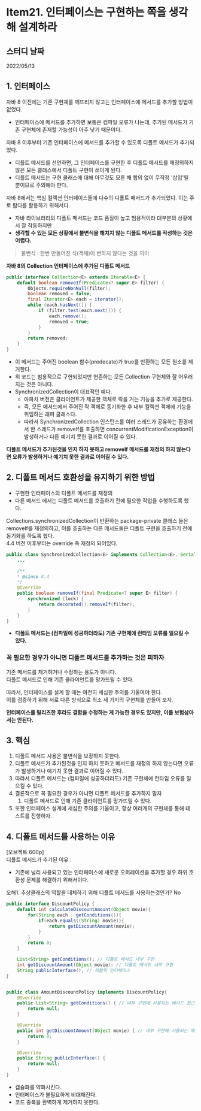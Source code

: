 # Item21. 인터페이스는 구현하는 쪽을 생각해 설계하라

## 스터디 날짜

2022/05/13

## 1. 인터페이스
자바 8 이전에는 기존 구현체를 깨뜨리지 않고는 인터페이스에 메서드를 추가할 방법이 없었다.
- 인터페이스에 메서드를 추가하면 보통은 컴파일 오류가 나는데, 추가된 메서드가 기존 구현체에 존재할 가능성이 아주 낮기 때문이다.

자바 8 이후부터 기존 인터페이스에 메서드를 추가할 수 있도록 디폴트 메서드가 추가되었다.
- 디폴트 메서드를 선언하면, 그 인터페이스를 구현한 후 디폴트 메서드를 재정의하지 않은 모든 클래스에서 디폴트 구현이 쓰이게 된다.
- 디폴트 메서드는 구현 클래스에 대해 아무것도 모른 채 합의 없이 무작정 '삽입'될 뿐이므로 주의해야 한다.

자바 8에서는 핵심 컬렉션 인터페이스들에 다수의 디폴트 메서드가 추가되었다. 이는 주로 람다를 활용하기 위해서다.
- 자바 라이브러리의 디폴트 메서드는 코드 품질이 높고 범용적이라 대부분의 상황에서 잘 작동하지만
- **생각할 수 있는 모든 상황에서 불변식을 해치지 않는 디폴트 메서드를 작성하는 것은 어렵다.**

> 불변식 : 한번 만들어진 식(객체)이 변하지 않다는 것을 의미

**자바 8의 Collection 인터페이스에 추가된 디폴트 메서드**
```java
public interface Collection<E> extends Iterable<E> {
    default boolean removeIf(Predicate<? super E> filter) {
        Objects.requireNonNull(filter);
        boolean removed = false;
        final Iterator<E> each = iterator();
        while (each.hasNext()) {
            if (filter.test(each.next())) {
                each.remove();
                removed = true;
            }
        }
        return removed;
    }
}
```
- 이 메서드는 주어진 boolean 함수(predecate)가 true를 반환하는 모든 원소를 제거한다.
- 위 코드는 범용적으로 구현되었지만 현존하는 모든 Collection 구현체와 잘 어우러지는 것은 아니다.
- SynchronizedCollection이 대표적인 예다.
  - 아파치 버전은 클라이언트가 제공한 객체로 락을 거는 기능을 추가로 제공한다.
  - 즉, 모든 메서드에서 주어진 락 객체로 동기화한 후 내부 컬렉션 객체에 기능을 위임하는 래퍼 클래스다.
  - 따라서 SynchronizedCollection 인스턴스를 여러 스레드가 공유하는 환경에서 한 스레드가 removeIf를 호출하면 concurrentModificationException이 발생하거나 다른 예기치 못한 결과로 이어질 수 있다.

**디폴트 메서드가 추가된것을 인지 하지 못하고 removeIf 메서드를 재정의 하지 않는다면 오류가 발생하거나 예기치 못한 결과로 이어질 수 있다.**

## 2. 디폴트 메서드 호환성을 유지하기 위한 방법
- 구현한 인터페이스의 디폴트 메서드를 재정의
- 다른 메서드 에서는 디폴트 메서드를 호출하기 전에 필요한 작업을 수행하도록 했다.

Collections.synchronizedCollection이 반환하는 package-private 클래스 들은 removeIf를 재정의하고, 이를 호출하는 다른 메서드들은 디폴트 구현을 호출하기 전에 동기화를 하도록 했다.
<br>
4.4 버전 이후부터는 override 즉 재정의 되어있다.
```java
public class SynchronizedCollection<E> implements Collection<E>, Serializable {
    ...

    /**
    * @since 4.4
    */
    @Override
    public boolean removeIf(final Predicate<? super E> filter) {
        synchronized (lock) {
            return decorated().removeIf(filter);
        }
    }
}
```

- **디폴트 메서드는 (컴파일에 성공하더라도) 기존 구현체에 런타임 오류를 일으킬 수 있다.**

### 꼭 필요한 경우가 아니면 디폴트 메서드를 추가하는 것은 피하자
기존 메서드를 제거하거나 수정하는 용도가 아니다.<br>
디폴트 메서드로 인해 기존 클라이언트를 망가뜨릴 수 있다.<br>

따라서, 인터페이스를 설계 할 때는 여전히 세심한 주의를 기울여야 한다.<br>
이를 검증하기 위해 서로 다른 방식으로 최소 세 가지의 구현체를 만들어 보자.<br>

**인터페이스를 릴리즈한 후라도 결함을 수정하는 게 가능한 경우도 있지만, 이를 보험삼아서는 안된다.**

## 3. 핵심
1. 디폴트 메서드 사용은 불변식을 보장하지 못한다.
2. 디폴트 메서드가 추가된것을 인지 하지 못하고 메서드를 재정의 하지 않는다면 오류가 발생하거나 예기치 못한 결과로 이어질 수 있다.
3. 따라서 디폴트 메서드는 (컴파일에 성공하더라도) 기존 구현체에 런타임 오류를 일으킬 수 있다.
4. 결론적으로 꼭 필요한 경우가 아니면 디폴트 메서드를 추가하지 말자
   1. 디폴트 메서드로 인해 기존 클라이언트를 망가뜨릴 수 있다.
5. 또한 인터페이스 설계에 세심한 주의를 기울이고, 항상 여러개의 구현체를 통해 테스트를 진행하자.

## 4. 디폴트 메서드를 사용하는 이유
[오브젝트 600p]<br>
디폴트 메서드가 추가된 이유 :
- 기존에 널리 사용되고 있는 인터페이스에 새로운 오퍼레이션을 추가할 경우 하위 호환성 문제를 해결하기 위해서이다.

오해1. 추상클래스의 역할을 대체하기 위해 디폴트 메서드를 사용하는것인가? No<br>
```java
public interface DiscountPolicy {
    default int calculateDiscountAmount(Object movie){
        for(String each : getConditions()){
            if(each.equals((String) movie)){
                return getDiscountAmount(movie);
            }
        }
        return 0;
    }

    List<String> getConditions(); // 디폴트 메서드 내부 구현
    int getDiscountAmount(Object movie); // 디폴트 메서드 내부 구현
    String publicInterface(); // 퍼블릭 인터페이스
}


```
```java

public class AmountDiscountPolicy implements DiscountPolicy{
    @Override
    public List<String> getConditions() { // 내부 구현에 사용되는 메서드 접근자가 public 으로 열린다.
        return null;
    }

    @Override
    public int getDiscountAmount(Object movie) { // 내부 구현에 사용되는 메서드 접근자가 public 으로 열린다.
        return 0;
    }

    @Override
    public String publicInterface() {
        return null;
    }
}

```
- 캡슐화를 약화시킨다.
- 인터페이스가 불필요하게 비대해진다.
- 코드 중복을 환벽하게 제거하지 못한다.